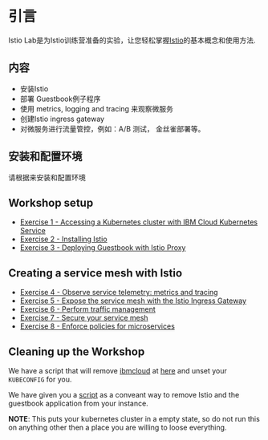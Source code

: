 # 引言

Istio Lab是为Istio训练营准备的实验，让您轻松掌握[Istio](https://www.ibm.com/cloud/info/istio)的基本概念和使用方法.

## 内容
- 安装Istio
- 部署 Guestbook例子程序
- 使用 metrics, logging and tracing 来观察微服务
- 创建Istio ingress gateway
- 对微服务进行流量管控，例如：A/B 测试， 金丝雀部署等。

## 安装和配置环境
请根据来安装和配置环境

## Workshop setup
- [Exercise 1 - Accessing a Kubernetes cluster with IBM Cloud Kubernetes Service](exercise-1/README.md)
- [Exercise 2 - Installing Istio](exercise-2/README.md)
- [Exercise 3 - Deploying Guestbook with Istio Proxy](exercise-3/README.md)

## Creating a service mesh with Istio

- [Exercise 4 - Observe service telemetry: metrics and tracing](exercise-4/README.md)
- [Exercise 5 - Expose the service mesh with the Istio Ingress Gateway](exercise-5/README.md)
- [Exercise 6 - Perform traffic management](exercise-6/README.md)
- [Exercise 7 - Secure your service mesh](exercise-7/README.md)
- [Exercise 8 - Enforce policies for microservices](exercise-8/README.md)

## Cleaning up the Workshop

We have a script that will remove [ibmcloud](https://console.bluemix.net/docs/cli/index.html#overview) at [here](cleanup/clean_your_local_machine.sh) and unset your `KUBECONFIG` for you.

We have given you a [script](cleanup/clean_your_k8s_cluster.sh) as a conveant way to remove Istio and the guestbook
application from your instance.

**NOTE**: This puts your kubernetes cluster in a empty state, so do not run this on anything other then
a place you are willing to loose everything.
